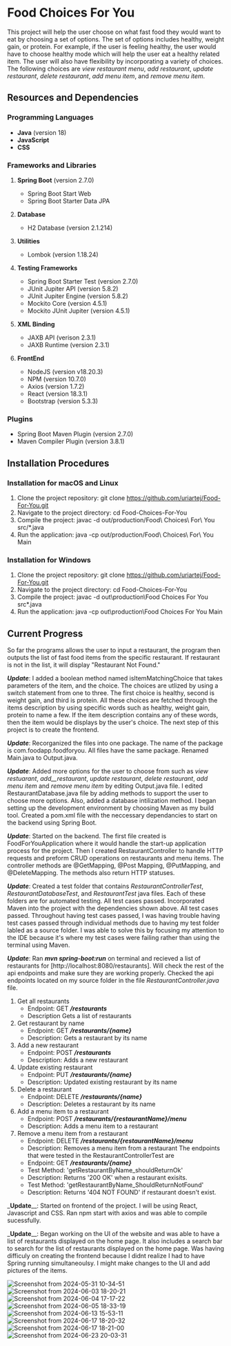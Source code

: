 # Food Choices For You
This project will help the user choose on what fast food they would want to eat by choosing
a set of options. The set of options includes healthy, weight gain, or protein. For example,
if the user is feeling healthy, the user would have to choose healthy mode which will help the 
user eat a healthy related item. The user will also have flexibility by incorporating a variety
of choices. The following choices are _view restaurant menu_, _add restaurant_, _update restaurant_,
_delete restaurant_, _add menu item_, and _remove menu item_. 

## Resources and Dependencies

### Programming Languages
- **Java** (version 18)
- **JavaScript**
- **CSS**

### Frameworks and Libraries
1. **Spring Boot** (version 2.7.0)
   - Spring Boot Start Web
   - Spring Boot Starter Data JPA

2. **Database**
   - H2 Database (version 2.1.214)

3. **Utilities**
   - Lombok (version 1.18.24)

4. **Testing Frameworks**
   - Spring Boot Starter Test (version 2.7.0)
   - JUnit Jupiter API (version 5.8.2)
   - JUnit Jupiter Engine (version 5.8.2)
   - Mockito Core (version 4.5.1)
   - Mockito JUnit Jupiter (version 4.5.1)

5. **XML Binding**
   - JAXB API (verison 2.3.1)
   - JAXB Runtime (version 2.3.1)

6. **FrontEnd**
    - NodeJS (version v18.20.3)
    - NPM (version 10.7.0) 
    - Axios (version 1.7.2)
    - React (version 18.3.1)
    - Bootstrap (version 5.3.3)

### Plugins
   - Spring Boot Maven Plugin (version 2.7.0)
   - Maven Compiler Plugin (version 3.8.1)

## Installation Procedures

### Installation for macOS and Linux
1. Clone the project repository:
   git clone https://github.com/uriartej/Food-For-You.git
2. Navigate to the project directory: 
   cd Food-Choices-For-You
3. Compile the project:
   javac -d out/production/Food\ Choices\ For\ You src/*.java
4. Run the application:
   java -cp out/production/Food\ Choices\ For\ You Main
### Installation for Windows
1. Clone the project repository:
   git clone https://github.com/uriartej/Food-For-You.git
2. Navigate to the project directory:
   cd Food-Choices-For-You
3. Compile the project:
   javac -d out\production\Food Choices For You src\*.java
4. Run the application:
   java -cp out\production\Food Choices For You Main

## Current Progress
So far the programs allows the user to input a restaurant, the program then outputs the list
of fast food items from the specific restaurant. If restaurant is not in the list, it will 
display "Restaurant Not Found."

_**Update**_:
I added a boolean method named isItemMatchingChoice that takes parameters of the item, and the
choice. The choices are utlized by using a switch statement from one to three. The first choice
is healthy, second is weight gain, and third is protein. All these choices are fetched through
the items description by using specific words such as healthy, weight gain, protein to name a few.
If the item description contains any of these words, then the item would be displays by the user's
choice. The next step of this project is to create the frontend.

_**Update**_:
Recorganized the files into one package. The name of the package is com.foodapp.foodforyou. All 
files have the same package. Renamed Main.java to Output.java.

_**Update**_: 
Added more options for the user to choose from such as _view restuarant_, _add__restaurant_, _update 
restaurant_, _delete restaurant_, _add menu item_ and _remove menu item_ by editing Output.java file.
I edited RestaurantDatabase.java file by adding methods to support the user to choose more options. 
Also, added a database intilization method. I began setting up the development environment by choosing
Maven as my build tool. Created a pom.xml file with the neccessary dependancies to start on the backend 
using Spring Boot. 

_**Update**_:
Started on the backend. The first file created is FoodForYouApplication where it would handle the 
start-up application process for the project. Then I created RestaurantController to handle HTTP requests
and preform CRUD operations on restaurants and menu items. The controller methods are @GetMapping, @Post
Mapping, @PutMapping, and @DeleteMapping. The methods also return HTTP statuses. 

_**Update**_:
Created a test folder that contains _RestaurantControllerTest_, _RestaurantDatabaseTest_, and _RestaurantTest_ java
files. Each of these folders are for automated testing. All test cases passed. Incorporated Maven into 
the project with the dependencies shown above. All test cases passed. Throughout having test cases passed, I 
was having trouble having test cases passed through individual methods due to having my test folder labled as
a source folder. I was able to solve this by focusing my attention to the IDE because it's where my test cases
were failing rather than using the terminal using Maven.

_**Update**_:
Ran _**mvn spring-boot:run**_ on terminal and recieved a list of restaurants for [http://localhost:8080/restaurants].
Will check the rest of the api endpoints and make sure they are working properly. Checked the api endpoints located
on my source folder in the file _RestaurantController.java_ file. 
   1. Get all restaurants
      - Endpoint: GET _**/restaurants**_
      - Description Gets a list of restaurants
   2. Get restaurant by name
      - Endpoint: GET **_/restaurants/{name}_**
      - Description: Gets a restaurant by its name
   3. Add a new restaurant
      - Endpoint: POST **_/restaurants_**
      - Description: Adds a new restaurant
   4. Update existing restaurant
      - Endpoint: PUT **_/restaurants/{name}_**
      - Description: Updated existing restaurant by its name
   5. Delete a restaurant
      - Endpoint: DELETE **_/restaurants/{name}_**
      - Description: Deletes a restaurant by its name
   6. Add a menu item to a restaurant
      - Endpoint: POST **_/restaurants/{restaurantName}/menu_**
      - Description: Adds a menu item to a restaurant
   7. Remove a menu item from a restaurant
      - Endpoint: DELETE **_/restaurants/{restaurantName}/menu_**
      - Description: Removes a menu item from a restaurant
   The endpoints that were tested in the RestaurantControllerTest are
      - Endpoint: GET **_/restaurants/{name}_**
      - Test Method: 'getRestaurantByName_shouldReturnOk'
      - Description: Returns '200 OK' when a restaurant exisits.
      - Test Method: 'getRestaurantByName_ShouldReturnNotFound'
      - Description: Returns '404 NOT FOUND' if restaurant doesn't exist.
   
   _**Update**__:
   Started on frontend of the project. I will be using React, Javascript and CSS. Ran npm start with axios and was
   able to compile sucessfully. 

   _**Update**__:
   Began working on the UI of the website and was able to have a list of restaurants displayed on the home page.
   It also includes a search bar to search for the list of restaurants displayed on the home page. Was having difficuly 
   on creating the frontend because I didnt realize I had to have Spring running simultaneoulsy. I might make changes to the UI and add pictures of the items.  

![Screenshot from 2024-05-31 10-34-51](https://github.com/uriartej/Food-For-You/assets/99374424/b0f80504-40dd-4761-b6f1-0c87585b79ab)
![Screenshot from 2024-06-03 18-20-21](https://github.com/uriartej/Food-For-You/assets/99374424/94a10cc8-f734-4e63-b0a7-7b48fc1144ef)
![Screenshot from 2024-06-04 17-17-22](https://github.com/uriartej/Food-For-You/assets/99374424/a8017565-a19c-4b0f-8c65-a5320fed1e22)
![Screenshot from 2024-06-05 18-33-19](https://github.com/uriartej/Food-For-You/assets/99374424/b40cab35-da4d-46df-9f6f-df3e61fc1a11)
![Screenshot from 2024-06-13 15-53-11](https://github.com/uriartej/Food-For-You/assets/99374424/9e781f51-d034-4ccf-a94e-43ada6121072)
![Screenshot from 2024-06-17 18-20-32](https://github.com/uriartej/Food-For-You/assets/99374424/abc2e8e1-0e3b-4a09-a226-f8cb2b969ac8)
![Screenshot from 2024-06-17 18-21-00](https://github.com/uriartej/Food-For-You/assets/99374424/3a4cfbd7-e7ff-4fa2-9032-e2a01a2d025c)
![Screenshot from 2024-06-23 20-03-31](https://github.com/uriartej/Food-For-You/assets/99374424/065077bb-09d2-4f4f-913a-75cd0a1fcc5a)
